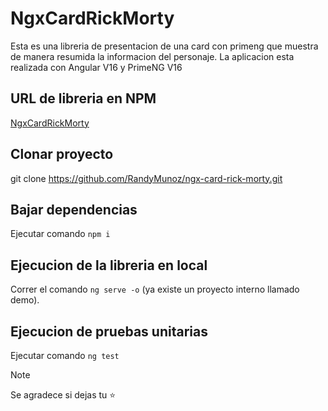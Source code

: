 # NgxCardRickMorty

Esta es una libreria de presentacion de una card con primeng que muestra de manera resumida la informacion del personaje.
La aplicacion esta realizada con Angular V16 y PrimeNG V16

## URL de libreria en NPM

[NgxCardRickMorty](https://www.npmjs.com/package/ngx-card-rick-morty)

## Clonar proyecto

git clone https://github.com/RandyMunoz/ngx-card-rick-morty.git

## Bajar dependencias
Ejecutar comando `npm i`

## Ejecucion de la libreria en local

Correr el comando `ng serve -o` (ya existe un proyecto interno llamado demo).

## Ejecucion de pruebas unitarias

Ejecutar comando `ng test`


> [!NOTE]
> Se agradece si dejas tu :star:
